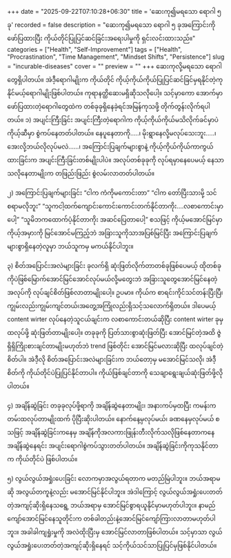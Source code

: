 +++
date = "2025-09-22T07:10:28+06:30"
title = 'ဆေးကု၍မရသော ရောဂါ ၅ ခု'
recorded = false
description = "ဆေးကု၍မရသော ရောဂါ ၅ ခုအကြောင်းကို ဖော်ပြထားပြီး ကိုယ်တိုင်ပြုပြင်ဆင်ခြင်းအရေးပါမှုကို ရှင်းလင်းထားသည်။"
categories = ["Health", "Self-Improvement"]
tags = ["Health", "Procrastination", "Time Management", "Mindset Shifts", "Persistence"]
slug = "incurable-diseases"
cover = ""
preview = ""
+++
ဆေးကုလို့မရသော ရောဂါတွေရှိပါတယ်။ အဲဒီ့ရောဂါမျိုးက ကိုယ်တိုင် ကိုယ့်ကိုယ်ကိုယ်ပြုပြင်ဆင်ခြင်မှရနိုင်တဲ့ကုနိုင်မယ့်ရောဂါမျိုးဖြစ်ပါတယ်။ ကုရာနတ္ထိဆေးမရှိဆိုသလိုပေါ့။ သင့်မှာကော အောက်မှာဖော်ပြထားတဲ့ရောဂါတွေထဲက တစ်ခုခုရှိနေခဲ့ရင်အမြန်ကုသဖို့ တိုက်တွန်းလိုက်ရပါတယ်။
၁) အပျင်းကြီးခြင်း
အပျင်းကြီးတဲ့ရောဂါက ကိုယ့်ကိုယ်ကိုယ်မသိလိုက်ခင်မှာပဲ ကိုယ့်ဆီမှာ စွဲကပ်နေတတ်ပါတယ်။ နေပူနေတာကို…..၊ မိုးရွာနေလို့မလုပ်သေးဘူး…..၊ အေးလို့ဘယ်လိုလုပ်မလဲ……၊ အကြောင်းပြချက်များစွာနဲ့ ကိုယ့်ကိုယ်ကိုယ်ကာကွယ်ထားခြင်းက အပျင်းကြီးခြင်းတစ်မျိုးပါပဲ။ အလုပ်တစ်ခုခုကို လုပ်ရမှာနေပေမယ့် နေသာသလိုနေတာမျိုးက တဖြည်းဖြည်း စွဲလမ်းလာတတ်ပါတယ်။

၂) အကြောင်းပြချက်များခြင်း
“ငါက ကံကိုမကောင်းတာ” “ငါက တော်ပြီးသားမို့ သင်စရာမလိုဘူး” “သူကငါ့ထက်ကျောင်းကောင်းကောင်းတက်နိုင်တာကိုး….လစာကောင်းမှာပေါ့” “သူမိဘကထောက်ပံ့နိုင်တာကိုး အဆင်ပြေတာပေါ့” စသဖြင့် ကိုယ့်မအောင်မြင်မှာ ကိုယ့်အမှားကို မြင်အောင်မကြည့်ဘဲ အခြားသူကိုသာအပြစ်မြင်ပြီး အကြောင်းပြချက်များစွာရှိနေတဲ့လူမှာ ဘယ်သူကမှ မကယ်နိုင်ပါဘူး။

၃) စိတ်အပြောင်းအလဲများခြင်း
ခုလက်ရှိ ဆုံးဖြတ်လိုက်တာတစ်ခုဖြစ်ပေမယ့် ထိုတစ်ခုကိုပဲဖြစ်မြောက်အောင်မြင်အောင်လုပ်မယ်လို့မတွေးဘဲ အခြားသူတွေအောင်မြင်နေတဲ့အလုပ်ကို လုပ်ချင်စိတ်ဖြစ်လာတာမျိုးပေါ့။ ဥပမာ။ ကိုယ်က စာရင်းကိုင်သင်တန်းပြီးပြီ၊ ကျွမ်းလည်းကျွမ်းကျင်တယ်၊အတွေ့အကြုံလည်းရှိသင့်သလောက်ရှိတယ်။ ဒါပေမယ့် content wirter လုပ်နေတဲ့သူငယ်ချင်းက လစာကောင်းတယ်ဆိုပြီး content wirter ခုမှထလုပ်ဖို့ ဆုံးဖြတ်တာမျိုးပေါ့။ တခုခုကို ပြတ်သားစွာဆုံးဖြတ်ပြီး အောင်မြင်တဲ့အထိ ဇွဲရှိရှိကြိုးစားချင်တာမျိုးမဟုတ်ဘဲ trend ဖြစ်တိုင်း အောင်မြင်မလားဆိုပြီး ထလုပ်ချင်တဲ့စိတ်ပါ။ အဲဒီ့လို စိတ်အပြောင်းအလဲများခြင်းက ဘယ်တော့မှ မအောင်မြင်သလို၊ အဲဒီ့စိတ်ကို ကိုယ်တိုင်ပဲပြုပြင်နိုင်တာပါ။ ကိုယ်ဖြစ်ချင်တာကို သေချာရွေးချယ်ဆုံးဖြတ်ဖို့လိုပါတယ်။

၄) အချိန်ဆွဲခြင်း
တခုခုလုပ်ဖို့ရာကို အချိန်ဆွဲနေတာမျိုး၊ အနားကပ်မှထပြီး ကမန်းကတမ်းထလုပ်တာမျိုးထက် ပိုပြီးဆိုးပါတယ်။ နောက်နေ့မှလုပ်မယ်၊ ခဏနေမှလုပ်မယ် စသဖြင့် အချိန်ဆွဲခြင်းကနေမှ အချိန်ကိုအလကားဖြုန်းတီးလိုက်သလိုဖြစ်နေတာကနေ အချိန်ဆွဲနေရင်း အပျင်းရောဂါစွဲကပ်သွားတတ်ပါတယ်။ အချိန်ဆွဲခြင်းကိုကုသနိုင်တာက ကိုယ်တိုင်ပဲ ဖြစ်ပါတယ်။

၅) လွယ်လွယ်အရှုံးပေးခြင်း
လောကမှာအလွယ်ရတာက မတည်မြဲပါဘူး။ ဘယ်အရာမဆို အလွယ်တကူနဲ့လည်း မအောင်မြင်နိုင်ပါဘူး။ အဲဒါကြောင့် လွယ်လွယ်အရှုံးပေးတတ်တဲ့အကျင့်ဆိုးရှိနေသရွေ့ ဘယ်အရာမှ အောင်မြင်စွာရယူနိုင်မှာမဟုတ်ပါဘူး။ နာမည်ကျော်အောင်မြင်နေသူတိုင်းက တစ်ခါတည်းနဲ့အောင်မြင်ကျော်ကြားလာတာမဟုတ်ပါဘူး။ အခါခါကျရှုံးမှုကို အလဲထိုးပြီးမှ အောင်မြင်လာတာဖြစ်ပါတယ်။ သင့်မှာသာ လွယ်လွယ်အရှုံးပေးတတ်တဲ့အကျင့်ဆိုးရှိနေရင် သင့်ကိုယ်သင်သာပြုပြင်မှဖြစ်နိုင်ပါတယ်။ 